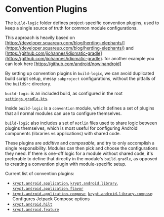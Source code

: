 # Convention Plugins

The `build-logic` folder defines project-specific convention plugins, used to keep a single
source of truth for common module configurations.

This approach is heavily based on
[https://developer.squareup.com/blog/herding-elephants/](https://developer.squareup.com/blog/herding-elephants/)
and
[https://github.com/jjohannes/idiomatic-gradle](https://github.com/jjohannes/idiomatic-gradle).
for another example you can look here
[https://github.com/android/nowinandroid]

By setting up convention plugins in `build-logic`, we can avoid duplicated build script setup,
messy `subproject` configurations, without the pitfalls of the `buildSrc` directory.

`build-logic` is an included build, as configured in the root
[`settings.gradle.kts`](../settings.gradle).

Inside `build-logic` is a `convention` module, which defines a set of plugins that all normal
modules can use to configure themselves.

`build-logic` also includes a set of `Kotlin` files used to share logic between plugins themselves,
which is most useful for configuring Android components (libraries vs applications) with shared
code.

These plugins are *additive* and *composable*, and try to only accomplish a single responsibility.
Modules can then pick and choose the configurations they need.
If there is one-off logic for a module without shared code, it's preferable to define that directly
in the module's `build.gradle`, as opposed to creating a convention plugin with module-specific
setup.

Current list of convention plugins:

- [`krypt.android.application`](convention/src/main/kotlin/AndroidApplicationConventionPlugin.kt),
  [`krypt.android.library`](convention/src/main/kotlin/AndroidLibraryConventionPlugin.kt),
  [`krypt.android.application.flavor`](convention/src/main/kotlin/AndroidApplicationFlavorConventionPlugin.kt)  
- [`krypt.android.application.compose`](convention/src/main/kotlin/AndroidApplicationComposeConventionPlugin.kt),
  [`krypt.android.library.compose`](convention/src/main/kotlin/AndroidLibraryComposeConventionPlugin.kt):
  Configures Jetpack Compose options
- [`krypt.android.hilt`](convention/src/main/kotlin/AndroidHiltConventionPlugin.kt)
- [`krypt.android.feature`](convention/src/main/kotlin/AndroidFeatureConventionPlugin.kt)
